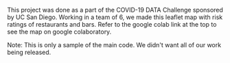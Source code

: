 This project was done as a part of the COVID-19 DATA Challenge sponsored by UC San Diego. Working in a team of 6, we made this leaflet map with risk ratings of restaurants 
and bars. Refer to the google colab link at the top to see the map on google colaboratory.

Note: This is only a sample of the main code. We didn't want all of our work being released. 
